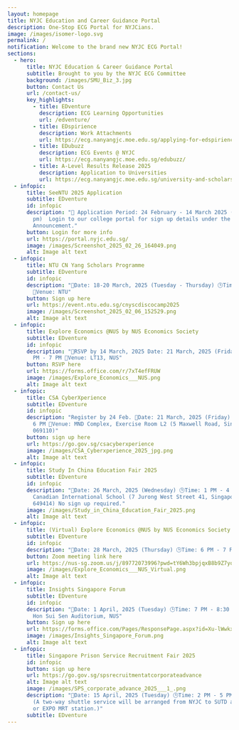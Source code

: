```yaml
---
layout: homepage
title: NYJC Education and Career Guidance Portal
description: One-Stop ECG Portal for NYJCians.
image: /images/isomer-logo.svg
permalink: /
notification: Welcome to the brand new NYJC ECG Portal!
sections:
  - hero:
      title: NYJC Education & Career Guidance Portal
      subtitle: Brought to you by the NYJC ECG Committee
      background: /images/SMU_Biz_3.jpg
      button: Contact Us
      url: /contact-us/
      key_highlights:
        - title: EDventure
          description: ECG Learning Opportunities
          url: /edventure/
        - title: EDspirience
          description: Work Attachments
          url: https://ecg.nanyangjc.moe.edu.sg/applying-for-edspirience/
        - title: EDubuzz
          description: ECG Events @ NYJC
          url: https://ecg.nanyangjc.moe.edu.sg/edubuzz/
        - title: A-Level Results Release 2025
          description: Application to Universities
          url: https://ecg.nanyangjc.moe.edu.sg/university-and-scholarship-application/
  - infopic:
      title: SeeNTU 2025 Application
      subtitle: EDventure
      id: infopic
      description: "📅 Application Period: 24 February - 14 March 2025 (3:00
        pm)  Login to our college portal for sign up details under the
        Announcement."
      button: Login for more info
      url: https://portal.nyjc.edu.sg/
      image: /images/Screenshot_2025_02_26_164049.png
      alt: Image alt text
  - infopic:
      title: NTU CN Yang Scholars Programme
      subtitle: EDventure
      id: infopic
      description: "📅Date: 18-20 March, 2025 (Tuesday - Thursday) 🕒Time: 9 AM - 5 PM
        📍Venue: NTU"
      button: Sign up here
      url: https://event.ntu.edu.sg/cnyscdiscocamp2025
      image: /images/Screenshot_2025_02_06_152529.png
      alt: Image alt text
  - infopic:
      title: Explore Economics @NUS by NUS Economics Society
      subtitle: EDventure
      id: infopic
      description: "📅RSVP by 14 March, 2025 Date: 21 March, 2025 (Friday) 🕒Time: 6
        PM - 7 PM 📍Venue: LT13, NUS"
      button: RSVP here
      url: https://forms.office.com/r/7xT4efFRUW
      image: /images/Explore_Economics___NUS.png
      alt: Image alt text
  - infopic:
      title: CSA CyberXperience
      subtitle: EDventure
      id: infopic
      description: "Register by 24 Feb. 📅Date: 21 March, 2025 (Friday) 🕒Time: 9 AM -
        6 PM 📍Venue: MND Complex, Exercise Room L2 (5 Maxwell Road, Singapore
        069110)"
      button: sign up here
      url: https://go.gov.sg/csacyberxperience
      image: /images/CSA_Cyberxperience_2025_jpg.png
      alt: Image alt text
  - infopic:
      title: Study In China Education Fair 2025
      subtitle: EDventure
      id: infopic
      description: "📅Date: 26 March, 2025 (Wednesday) 🕒Time: 1 PM - 4 PM 📍Venue:
        Canadian International School (7 Jurong West Street 41, Singapore
        649414) No sign up required."
      image: /images/Study_in_China_Education_Fair_2025.png
      alt: Image alt text
  - infopic:
      title: (Virtual) Explore Economics @NUS by NUS Economics Society
      subtitle: EDventure
      id: infopic
      description: "📅Date: 28 March, 2025 (Thursday) 🕒Time: 6 PM - 7 PM 📍Venue: Zoom"
      button: Zoom meeting link here
      url: https://nus-sg.zoom.us/j/89772073996?pwd=tY6Wh3bpjqxB8b9Z7yq2tM5oy9xrY3.1
      image: /images/Explore_Economics___NUS_Virtual.png
      alt: Image alt text
  - infopic:
      title: Insights Singapore Forum
      subtitle: EDventure
      id: infopic
      description: "📅Date: 1 April, 2025 (Tuesday) 🕒Time: 7 PM - 8:30 PM 📍Venue:
        Hon Sui Sen Auditorium, NUS"
      button: Sign up here
      url: https://forms.office.com/Pages/ResponsePage.aspx?id=Xu-lWwkxd06Fvc_rDTR-gmJXA_0B2ZZKiwA_Dt5VlXFUOE1JMEU0WVFWNU1FTVgwQlBQNEJYSzdLRC4u
      image: /images/Insights_Singapore_Forum.png
      alt: Image alt text
  - infopic:
      title: Singapore Prison Service Recruitment Fair 2025
      id: infopic
      button: sign up here
      url: https://go.gov.sg/spsrecruitmentatcorporateadvance
      alt: Image alt text
      image: /images/SPS_corporate_advance_2025___1_.png
      description: "📅Date: 15 April, 2025 (Tuesday) 🕒Time: 2 PM - 5 PM 📍Venue: SUTD
        (A two-way shuttle service will be arranged from NYJC to SUTD and back
        or EXPO MRT station.)"
      subtitle: EDventure
---
```

